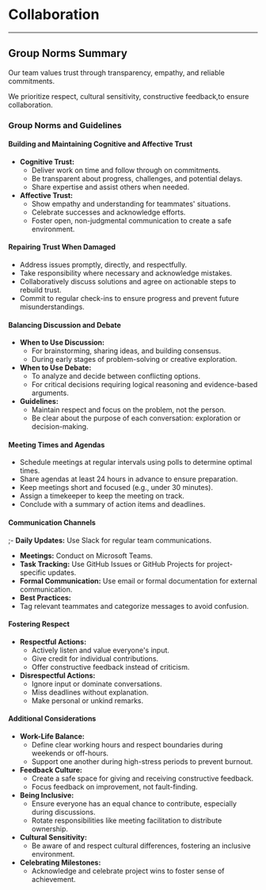 # Collaboration

<!-- group norms summary -->

<!-- group norms list -->
---

## Group Norms Summary

Our team values trust through transparency, empathy, and reliable commitments.

We prioritize respect, cultural sensitivity, constructive feedback,to ensure collaboration.

### Group Norms and Guidelines

#### **Building and Maintaining Cognitive and Affective Trust**

- **Cognitive Trust:**
  - Deliver work on time and follow through on commitments.
  - Be transparent about progress, challenges, and potential delays.
  - Share expertise and assist others when needed.
- **Affective Trust:**
  - Show empathy and understanding for teammates' situations.
  - Celebrate successes and acknowledge efforts.
  - Foster open, non-judgmental communication to create a safe environment.

#### **Repairing Trust When Damaged**

- Address issues promptly, directly, and respectfully.
- Take responsibility where necessary and acknowledge mistakes.
- Collaboratively discuss solutions and agree on actionable steps to rebuild trust.
- Commit to regular check-ins to ensure progress and prevent future misunderstandings.

#### **Balancing Discussion and Debate**

- **When to Use Discussion:**
  - For brainstorming, sharing ideas, and building consensus.
  - During early stages of problem-solving or creative exploration.
- **When to Use Debate:**
  - To analyze and decide between conflicting options.
  - For critical decisions requiring logical reasoning and evidence-based arguments.
- **Guidelines:**
  - Maintain respect and focus on the problem, not the person.
  - Be clear about the purpose of each conversation: exploration or decision-making.

#### **Meeting Times and Agendas**

- Schedule meetings at regular intervals using polls to determine optimal times.
- Share agendas at least 24 hours in advance to ensure preparation.
- Keep meetings short and focused (e.g., under 30 minutes).
- Assign a timekeeper to keep the meeting on track.
- Conclude with a summary of action items and deadlines.

#### **Communication Channels**

;-  **Daily Updates:**  Use Slack for regular team communications.

- **Meetings:**  Conduct on Microsoft Teams.
- **Task Tracking:** Use GitHub Issues or GitHub Projects for project-specific updates.
- **Formal Communication:** Use email or formal documentation for external communication.
- **Best Practices:**
- Tag relevant teammates and categorize messages to avoid confusion.

#### **Fostering Respect**

- **Respectful Actions:**
  - Actively listen and value everyone's input.
  - Give credit for individual contributions.
  - Offer constructive feedback instead of criticism.
- **Disrespectful Actions:**
  - Ignore input or dominate conversations.
  - Miss deadlines without explanation.
  - Make personal or unkind remarks.

#### **Additional Considerations**

- **Work-Life Balance:**
  - Define clear working hours and respect boundaries during weekends or off-hours.
  - Support one another during high-stress periods to prevent burnout.
- **Feedback Culture:**
  - Create a safe space for giving and receiving constructive feedback.
  - Focus feedback on improvement, not fault-finding.
- **Being Inclusive:**
  - Ensure everyone has an equal chance to contribute, especially during discussions.
  - Rotate responsibilities like meeting facilitation to distribute ownership.
- **Cultural Sensitivity:**
  - Be aware of and respect cultural differences, fostering an inclusive environment.
- **Celebrating Milestones:**
  - Acknowledge and celebrate project wins to foster sense of achievement.
